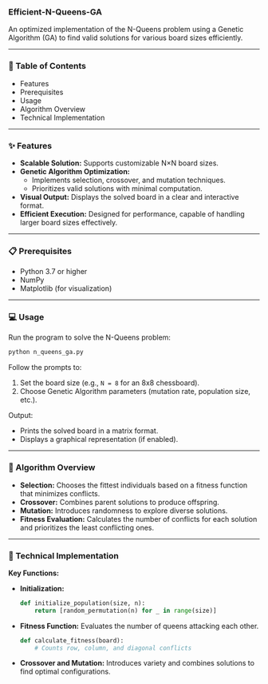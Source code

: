 ### **Efficient-N-Queens-GA**
An optimized implementation of the N-Queens problem using a Genetic Algorithm (GA) to find valid solutions for various board sizes efficiently.

---

### 📝 Table of Contents
- Features
- Prerequisites
- Usage
- Algorithm Overview
- Technical Implementation

---

### ✨ Features
- **Scalable Solution:** Supports customizable N×N board sizes.
- **Genetic Algorithm Optimization:**
  - Implements selection, crossover, and mutation techniques.
  - Prioritizes valid solutions with minimal computation.
- **Visual Output:** Displays the solved board in a clear and interactive format.
- **Efficient Execution:** Designed for performance, capable of handling larger board sizes effectively.

---

### 📋 Prerequisites
- Python 3.7 or higher
- NumPy
- Matplotlib (for visualization)

---

### 💻 Usage
Run the program to solve the N-Queens problem:
```bash
python n_queens_ga.py
```

Follow the prompts to:
1. Set the board size (e.g., `N = 8` for an 8x8 chessboard).
2. Choose Genetic Algorithm parameters (mutation rate, population size, etc.).

Output:
- Prints the solved board in a matrix format.
- Displays a graphical representation (if enabled).

---

### 🔧 Algorithm Overview
- **Selection:** Chooses the fittest individuals based on a fitness function that minimizes conflicts.
- **Crossover:** Combines parent solutions to produce offspring.
- **Mutation:** Introduces randomness to explore diverse solutions.
- **Fitness Evaluation:** Calculates the number of conflicts for each solution and prioritizes the least conflicting ones.

---

### 🔬 Technical Implementation
**Key Functions:**
- **Initialization:**
  ```python
  def initialize_population(size, n):
      return [random_permutation(n) for _ in range(size)]
  ```
- **Fitness Function:**
  Evaluates the number of queens attacking each other.
  ```python
  def calculate_fitness(board):
      # Counts row, column, and diagonal conflicts
  ```
- **Crossover and Mutation:**
  Introduces variety and combines solutions to find optimal configurations.
